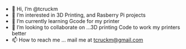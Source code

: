 - 👋 Hi, I’m @tcruckm
- 👀 I’m interested in 3D Printing, and Rasberry Pi projects
- 🌱 I’m currently learning Gcode for my printer
- 💞️ I’m looking to collaborate on ...3D printing Code to work my printers better
- 📫 How to reach me ... mail me at tcruckm@gmail.com

<!---
tcruckm/tcruckm is a ✨ special ✨ repository because its `README.md` (this file) appears on your GitHub profile.
You can click the Preview link to take a look at your changes.
--->
